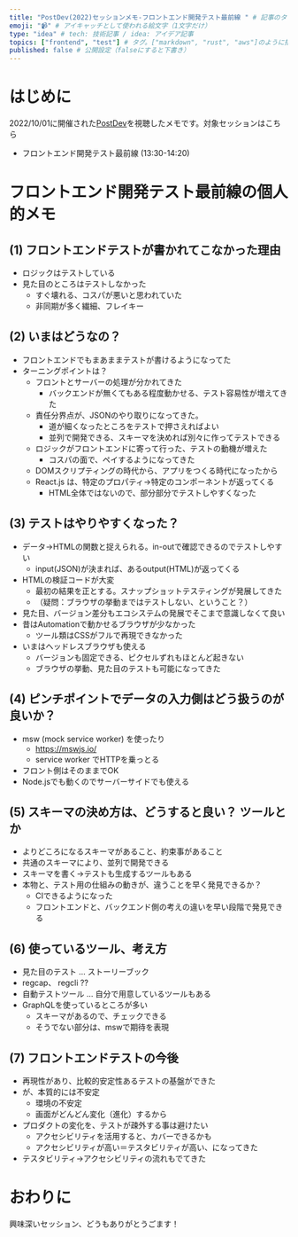 ```yaml
---
title: "PostDev(2022)セッションメモ-フロントエンド開発テスト最前線 " # 記事のタイトル
emoji: "📹" # アイキャッチとして使われる絵文字（1文字だけ）
type: "idea" # tech: 技術記事 / idea: アイデア記事
topics: ["frontend", "test"] # タグ。["markdown", "rust", "aws"]のように指定する
published: false # 公開設定（falseにすると下書き）
---
```


# はじめに

2022/10/01に開催された[PostDev](https://lp.nijibox.jp/cp/postdev/)を視聴したメモです。対象セッションはこちら

- フロントエンド開発テスト最前線 (13:30-14:20)


# フロントエンド開発テスト最前線の個人的メモ

## (1) フロントエンドテストが書かれてこなかった理由

- ロジックはテストしている
- 見た目のところはテストしなかった
  - すぐ壊れる、コスパが悪いと思われていた
  - 非同期が多く繊細、フレイキー

## (2) いまはどうなの？

- フロントエンドでもまあままテストが書けるようになってた
- ターニングポイントは？
  - フロントとサーバーの処理が分かれてきた
    - バックエンドが無くてもある程度動かせる、テスト容易性が増えてきた
  - 責任分界点が、JSONのやり取りになってきた。
    - 道が細くなったところをテストで押さえればよい
    - 並列で開発できる、スキーマを決めれば別々に作ってテストできる
  - ロジックがフロントエンドに寄って行った、テストの動機が増えた
    - コスパの面で、ペイするようになってきた
  - DOMスクリプティングの時代から、アプリをつくる時代になったから
  - React.js は、特定のプロパティ→特定のコンポーネントが返ってくる
    - HTML全体ではないので、部分部分でテストしやすくなった
  
## (3) テストはやりやすくなった？

- データ→HTMLの関数と捉えられる。in-outで確認できるのでテストしやすい
  - input(JSON)が決まれば、あるoutput(HTML)が返ってくる
- HTMLの検証コードが大変
  - 最初の結果を正とする。スナップショットテスティングが発展してきた
  - （疑問：ブラウザの挙動まではテストしない、ということ？）
- 見た目、バージョン差分もエコシステムの発展でそこまで意識しなくて良い
- 昔はAutomationで動かせるブラウザが少なかった
  - ツール類はCSSがフルで再現できなかった
- いまはヘッドレスブラウザも使える
  - バージョンも固定できる、ピクセルずれもほとんど起きない
  - ブラウザの挙動、見た目のテストも可能になってきた

## (4) ピンチポイントでデータの入力側はどう扱うのが良いか？

- msw (mock service worker) を使ったり
  - https://mswjs.io/
  - service worker でHTTPを乗っとる
- フロント側はそのままでOK
- Node.jsでも動くのでサーバーサイドでも使える

## (5) スキーマの決め方は、どうすると良い？ ツールとか

- よりどころになるスキーマがあること、約束事があること
- 共通のスキーマにより、並列で開発できる
- スキーマを書く→テストも生成するツールもある
- 本物と、テスト用の仕組みの動きが、違うことを早く発見できるか？
  - CIできるようになった
  - フロントエンドと、バックエンド側の考えの違いを早い段階で発見できる

## (6) 使っているツール、考え方

- 見た目のテスト … ストーリーブック
- regcap、 regcli ??
- 自動テストツール … 自分で用意しているツールもある
- GraphQLを使っているところが多い
  - スキーマがあるので、チェックできる
  - そうでない部分は、mswで期待を表現

## (7) フロントエンドテストの今後

- 再現性があり、比較的安定性あるテストの基盤ができた
- が、本質的には不安定
  - 環境の不安定
  - 画面がどんどん変化（進化）するから
- プロダクトの変化を、テストが疎外する事は避けたい
  - アクセシビリティを活用すると、カバーできるかも
  - アクセシビリティが高い＝テスタビリティが高い、になってきた
- テスタビリティ→アクセシビリティの流れもでてきた

# おわりに

興味深いセッション、どうもありがとうごます！




